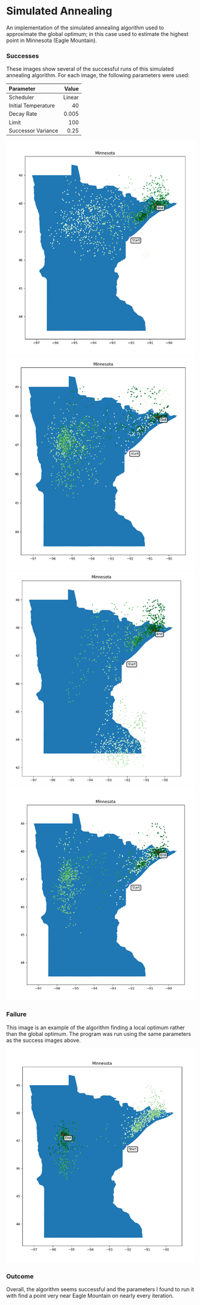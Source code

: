 # Simulated Annealing
An implementation of the simulated annealing algorithm used to approximate the global optimum; in this case used to estimate the highest point in Minnesota (Eagle Mountain).

### Successes
These images show several of the successful runs of this simulated annealing algorithm. For each image, the following parameters were used:

| Parameter |  Value |
| :--- |-------:|
| Scheduler | Linear |
| Initial Temperature |     40 |
| Decay Rate |  0.005 |
| Limit | 100 |
| Successor Variance |   0.25 |

![Path taken by algorithm](img/success_01.png)
![Path taken by algorithm](img/success_02.png)
![Path taken by algorithm](img/success_03.png)
![Path taken by algorithm](img/success_04.png)

### Failure
This image is an example of the algorithm finding a local optimum rather than the global optimum. The program was run using the same parameters as the success images above.

![Path taken by algorithm](img/failure.png)

### Outcome
Overall, the algorithm seems successful and the parameters I found to run it with find a point very near Eagle Mountain on nearly every iteration.
